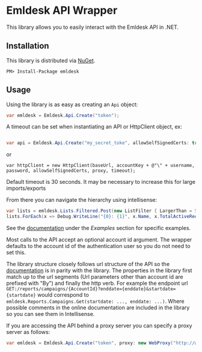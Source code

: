 Emldesk API Wrapper
=============

This library allows you to easily interact with the Emldesk API in .NET.

Installation
------------

This library is distributed via [NuGet](http://nuget.org/packages/emldesk).

    PM> Install-Package emldesk

Usage
------------

Using the library is as easy as creating an `Api` object:

```csharp
var emldesk = Emldesk.Api.Create("token");
```

A timeout can be set when instantiating an API or HttpClient object, ex:
```csharp

var api = Emldesk.Api.Create("my_secret_toke", allowSelfSignedCerts: true, timeout: 1200)
```
or 
```charp
var httpClient = new HttpClient(baseUrl, accountKey + @"\" + username, password, allowSelfSignedCerts, proxy, timeout);
```
Default timeout is 30 seconds. It may be necessary to increase this for large imports/exports

From there you can navigate the hierarchy using intellisense:

```csharp
var lists = emldesk.Lists.Filtered.Post(new ListFilter { LargerThan = 500 });
lists.ForEach(x => Debug.WriteLine("{0}: {1}", x.Name, x.TotalActiveRecipients));
```

See the [documentation](http://services.emldesk.net/) under the *Examples* section for specific examples.

Most calls to the API accept an optional account id argument. The wrapper defaults to the account id of the authentication user so you do not need to set this.

The library structure closely follows url structure of the API so the [documentation](http://services.emldesk.net/) is in parity with the library. The properties in the library first match up to the url segments (Url parameters other than account id are prefixed with "By") and finally the http verb. For example the endpoint url  `GET:/reports/campaigns/{AccountId}?enddate={enddate}&startdate={startdate}` would correspond to `emldesk.Reports.Campaigns.Get(startdate: ..., enddate: ...)`. Where possible comments in the online documentation are included in the library so you can see them in Intellisense.

If you are accessing the API behind a proxy server you can specify a proxy server as follows:

```csharp
var emldesk = Emldesk.Api.Create("token", proxy: new WebProxy("http://webproxy:80/"));
```
